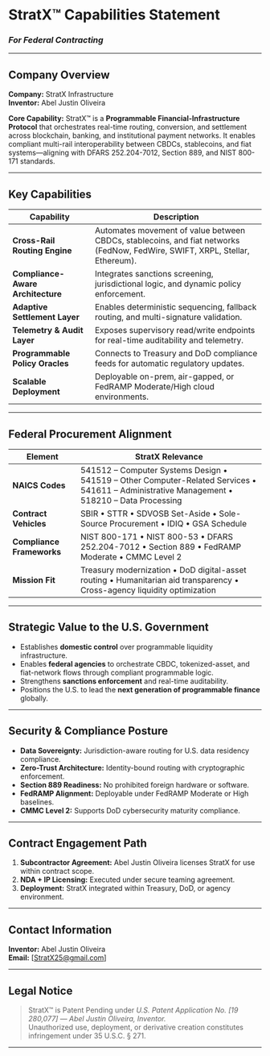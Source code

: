 # **StratX™ Capabilities Statement**
### *For Federal Contracting*

---

## **Company Overview**
**Company:** StratX Infrastructure  
**Inventor:** Abel Justin Oliveira  
 

**Core Capability:** StratX™ is a **Programmable Financial-Infrastructure Protocol** that orchestrates real-time routing, conversion, and settlement across blockchain, banking, and institutional payment networks. It enables compliant multi-rail interoperability between CBDCs, stablecoins, and fiat systems—aligning with DFARS 252.204-7012, Section 889, and NIST 800-171 standards.

---

## **Key Capabilities**

| Capability | Description |
|-------------|--------------|
| **Cross-Rail Routing Engine** | Automates movement of value between CBDCs, stablecoins, and fiat networks (FedNow, FedWire, SWIFT, XRPL, Stellar, Ethereum). |
| **Compliance-Aware Architecture** | Integrates sanctions screening, jurisdictional logic, and dynamic policy enforcement. |
| **Adaptive Settlement Layer** | Enables deterministic sequencing, fallback routing, and multi-signature validation. |
| **Telemetry & Audit Layer** | Exposes supervisory read/write endpoints for real-time auditability and telemetry. |
| **Programmable Policy Oracles** | Connects to Treasury and DoD compliance feeds for automatic regulatory updates. |
| **Scalable Deployment** | Deployable on-prem, air-gapped, or FedRAMP Moderate/High cloud environments. |

---

## **Federal Procurement Alignment**

| Element | StratX Relevance |
|----------|------------------|
| **NAICS Codes** | 541512 – Computer Systems Design • 541519 – Other Computer-Related Services • 541611 – Administrative Management • 518210 – Data Processing |
| **Contract Vehicles** | SBIR • STTR • SDVOSB Set-Aside • Sole-Source Procurement • IDIQ • GSA Schedule |
| **Compliance Frameworks** | NIST 800-171 • NIST 800-53 • DFARS 252.204-7012 • Section 889 • FedRAMP Moderate • CMMC Level 2 |
| **Mission Fit** | Treasury modernization • DoD digital-asset routing • Humanitarian aid transparency • Cross-agency liquidity optimization |

---

## **Strategic Value to the U.S. Government**
- Establishes **domestic control** over programmable liquidity infrastructure.  
- Enables **federal agencies** to orchestrate CBDC, tokenized-asset, and fiat-network flows through compliant programmable logic.  
- Strengthens **sanctions enforcement** and real-time auditability.  
- Positions the U.S. to lead the **next generation of programmable finance** globally.  

---

## **Security & Compliance Posture**
- **Data Sovereignty:** Jurisdiction-aware routing for U.S. data residency compliance.  
- **Zero-Trust Architecture:** Identity-bound routing with cryptographic enforcement.  
- **Section 889 Readiness:** No prohibited foreign hardware or software.  
- **FedRAMP Alignment:** Deployable under FedRAMP Moderate or High baselines.  
- **CMMC Level 2:** Supports DoD cybersecurity maturity compliance.  

---

## **Contract Engagement Path**
1. **Subcontractor Agreement:** Abel Justin Oliveira licenses StratX for use within contract scope.  
2. **NDA + IP Licensing:** Executed under secure teaming agreement.  
3. **Deployment:** StratX integrated within Treasury, DoD, or agency environment.  

---

## **Contact Information**
**Inventor:** Abel Justin Oliveira  
**Email:** [StratX25@gmail.com]  


---

## **Legal Notice**
> StratX™ is Patent Pending under *U.S. Patent Application No. [19 280,077]* — *Abel Justin Oliveira, Inventor.*  
> Unauthorized use, deployment, or derivative creation constitutes infringement under 35 U.S.C. § 271.  

---
